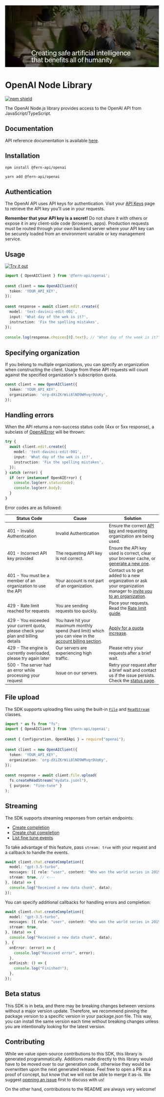 ![openai image](./static/hero.png)

# OpenAI Node Library

[![npm shield](https://img.shields.io/npm/v/@fern-api/openai)](https://www.npmjs.com/package/@fern-api/openai)

The OpenAI Node.js library provides access to the OpenAI API from JavaScript/TypeScript.

## Documentation

API reference documentation is available [here](https://platform.openai.com/docs/introduction).

## Installation

```
npm install @fern-api/openai
```

```
yarn add @fern-api/openai
```

## Authentication

The OpenAI API uses API keys for authentication. Visit your [API Keys](https://platform.openai.com/account/api-keys) page to retrieve the API key you'll use in your requests.

**Remember that your API key is a secret!** Do not share it with others or expose it in any client-side code (browsers, apps). Production requests must be routed through your own backend server where your API key can be securely loaded from an environment variable or key management service.


## Usage

[![Try it out](https://developer.stackblitz.com/img/open_in_stackblitz.svg)](https://stackblitz.com/edit/fern-openai-typescript-sdk?file=app.ts&view=editor)

```typescript
import { OpenAIClient } from '@fern-api/openai';

const client = new OpenAIClient({
  token: 'YOUR_API_KEY',
});

const response = await client.edit.create({
  model: 'text-davinci-edit-001',
  input: 'What day of the wek is it?',
  instruction: 'Fix the spelling mistakes',
});

console.log(response.choices[0].text); // "What day of the week is it?"
```

## Specifying organization

If you belong to multiple organizations, you can specify an organization when constructing the client.
Usage from these API requests will count against the specified organization's subscription quota.

```typescript
const client = new OpenAIClient({
  token: 'YOUR_API_KEY',
  organization: 'org-dXiZKrWii8lND9WMvqr0UoKy',
});
```

## Handling errors

When the API returns a non-success status code (4xx or 5xx response), a subclass of [OpenAIError](src/errors/OpenAIError.ts) will be thrown:

```typescript
try {
  await client.edit.create({
    model: 'text-davinci-edit-001',
    input: 'What day of the wek is it?',
    instruction: 'Fix the spelling mistakes',
  });
} catch (error) {
  if (err instanceof OpenAIError) {
    console.log(err.statusCode);
    console.log(err.body);
  }
}
```

Error codes are as followed:

| Status Code                                                                       | Cause                                        | Solution |
| --------------------------------------------------------------------------------- | -------------------------------------------- | -------- |
| 401 - Invalid Authentication                                                      | Invalid Authentication                       | Ensure the correct [API key](https://platform.openai.com/account/api-keys) and requesting organization are being used. |
| 401 - Incorrect API key provided                                                  | The requesting API key is not correct.       | Ensure the API key used is correct, clear your browser cache, or [generate a new one](https://platform.openai.com/account/api-keys). |
| 401 - You must be a member of an organization to use the API                      | Your account is not part of an organization. | Contact us to get added to a new organization or ask your organization manager to [invite you to an organization](https://platform.openai.com/account/members). |
| 429 - Rate limit reached for requests                                             | You are sending requests too quickly.        | Pace your requests. Read the [Rate limit guide](https://platform.openai.com/docs/guides/rate-limits). |
| 429 - You exceeded your current quota, please check your plan and billing details | You have hit your maximum monthly spend (hard limit) which you can view in the [account billing section](https://platform.openai.com/account/billing/limits). | [Apply for a quota increase](https://platform.openai.com/forms/quota-increase). |
| 429 - The engine is currently overloaded, please try again later                  | Our servers are experiencing high traffic. | Please retry your requests after a brief wait. |
| 500 - The server had an error while processing your request                       | Issue on our servers. | Retry your request after a brief wait and contact us if the issue persists. Check the [status page](https://status.openai.com/). |


## File upload

The SDK supports uploading files using the built-in [`File`](https://developer.mozilla.org/en-US/docs/Web/API/File) and [`ReadStream`](https://nodejs.org/api/fs.html#class-fsreadstream) classes.

```typescript
import * as fs from "fs";
import { OpenAIClient } from '@fern-api/openai';

const { Configuration, OpenAIApi } = require("openai");

const client = new OpenAIClient({
  token: 'YOUR_API_KEY',
  organization: 'org-dXiZKrWii8lND9WMvqr0UoKy',
});

const response = await client.file.upload(
  fs.createReadStream("mydata.jsonl"),
  { purpose: "fine-tune" }
);
```

## Streaming

The SDK supports streaming responses from certain endpoints:
  - [Create completion](https://platform.openai.com/docs/api-reference/completions/create)
  - [Create chat completion](https://platform.openai.com/docs/api-reference/chat/create)
  - [List fine tune events](https://platform.openai.com/docs/api-reference/fine-tunes/events)

To take advantage of this feature, pass `stream: true` with your request and a callback to handle the events.

```typescript
await client.chat.createCompletion({
  model: "gpt-3.5-turbo",
  messages: [{ role: "user", content: "Who won the world series in 2015?" }],
  stream: true, // <---
}, (data) => {
  console.log("Received a new data chunk", data);
});
```

You can specify additional callbacks for handling errors and completion:

```typescript
await client.chat.createCompletion({
  model: "gpt-3.5-turbo",
  messages: [{ role: "user", content: "Who won the world series in 2015?" }],
  stream: true,
}, (data) => {
  console.log("Received a new data chunk", data);
}, {
  onError: (error) => {
    console.log("Received error", error);
  },
  onFinish: () => {
    console.log("Finished!");
  },
});
```

## Beta status

This SDK is in beta, and there may be breaking changes between versions without a major version update. Therefore, we recommend pinning the package version to a specific version in your package.json file. This way, you can install the same version each time without breaking changes unless you are intentionally looking for the latest version.

## Contributing

While we value open-source contributions to this SDK, this library is generated programmatically. Additions made directly to this library would have to be moved over to our generation code, otherwise they would be overwritten upon the next generated release. Feel free to open a PR as a proof of concept, but know that we will not be able to merge it as-is. We suggest [opening an issue](https://github.com/fern-openai/open-ai-node/issues) first to discuss with us!

On the other hand, contributions to the README are always very welcome!
